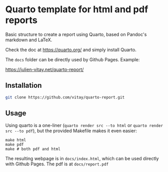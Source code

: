 # Quarto template for html and pdf reports

Basic structure to create a report using Quarto, based on Pandoc's markdown and LaTeX. 

Check the doc at <https://quarto.org/> and simply install Quarto.

The `docs` folder can be directly used by Github Pages. Example:

<https://julien-vitay.net/quarto-report/>

## Installation

```bash
git clone https://github.com/vitay/quarto-report.git
```


## Usage

Using quarto is a one-liner (`quarto render src --to html` or `quarto render src --to pdf`), but the provided Makefile makes it even easier:

```
make html
make pdf
make # both pdf and html
```

The resulting webpage is in `docs/index.html`, which can be used directly with Github Pages. The pdf is at `docs/report.pdf`
